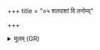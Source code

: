 +++
title = "०५ शतपाशां वि तनोम्य्"

+++
<details><summary>मूलम् (GR)</summary>

शतपाशां वि तनोम्य्  
ऊरुभ्यां जघनेन च ।  
तस्मिन् यो बध्यते बन्धे  
स मे अस्त्व् अन्यक्षकः ॥
</details>